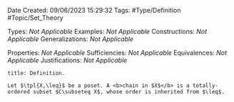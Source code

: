 <div class="topSpace"></div>

Date Created: 09/06/2023 15:29:32
Tags: #Type/Definition #Topic/Set_Theory

Types: <i>Not Applicable</i>
Examples: <i>Not Applicable</i>
Constructions: <i>Not Applicable</i>
Generalizations: <i>Not Applicable</i>

Properties: <i>Not Applicable</i>
Sufficiencies: <i>Not Applicable</i>
Equivalences: <i>Not Applicable</i>
Justifications: <i>Not Applicable</i>

``` ad-Definition
title: Definition.

Let $\tpl{X,\leq}$ be a poset. A <b>chain in $X$</b> is a totally-ordered subset $C\subseteq X$, whose order is inherited from $\leq$.

```
